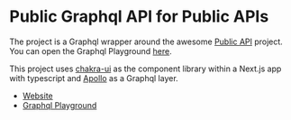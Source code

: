 # Public Graphql API for Public APIs

The project is a Graphql wrapper around the awesome [Public API](https://github.com/davemachado/public-api) project. You can open the Graphql Playground [here](https://public-apis.jcofman.de/api/graphql).

This project uses [chakra-ui](https://github.com/chakra-ui/chakra-ui) as the component library within a Next.js app with typescript and [Apollo](https://www.apollographql.com/) as a Graphql layer.

- [Website](https://public-apis.jcofman.de/)
- [Graphql Playground](https://public-apis.jcofman.de/api/graphql)
